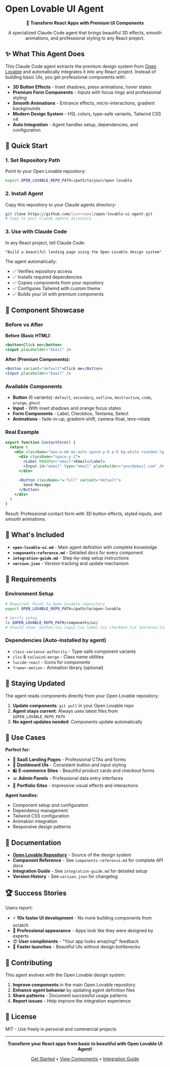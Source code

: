 # Open Lovable UI Agent

<div align="center">

🎨 **Transform React Apps with Premium UI Components**

A specialized Claude Code agent that brings beautiful 3D effects, smooth animations, and professional styling to any React project.

</div>

## ✨ What This Agent Does

This Claude Code agent extracts the premium design system from [Open Lovable](https://github.com/mendableai/open-lovable) and automatically integrates it into any React project. Instead of building basic UIs, you get professional components with:

- **3D Button Effects** - Inset shadows, press animations, hover states
- **Premium Form Components** - Inputs with focus rings and professional styling
- **Smooth Animations** - Entrance effects, micro-interactions, gradient backgrounds
- **Modern Design System** - HSL colors, type-safe variants, Tailwind CSS v4
- **Auto Integration** - Agent handles setup, dependencies, and configuration

## 🚀 Quick Start

### 1. Set Repository Path
Point to your Open Lovable repository:
```bash
export OPEN_LOVABLE_REPO_PATH=/path/to/your/open-lovable
```

### 2. Install Agent
Copy this repository to your Claude agents directory:
```bash
git clone https://github.com/[username]/open-lovable-ui-agent.git
# Copy to your Claude agents directory
```

### 3. Use with Claude Code
In any React project, tell Claude Code:
```
"Build a beautiful landing page using the Open Lovable design system"
```

The agent automatically:
- ✅ Verifies repository access
- ✅ Installs required dependencies  
- ✅ Copies components from your repository
- ✅ Configures Tailwind with custom theme
- ✅ Builds your UI with premium components

## 🎨 Component Showcase

### Before vs After

**Before (Basic HTML):**
```jsx
<button>Click me</button>
<input placeholder="Email" />
```

**After (Premium Components):**
```jsx
<Button variant="default">Click me</Button>
<Input placeholder="Email" />
```

### Available Components

- **Button** (6 variants): `default`, `secondary`, `outline`, `destructive`, `code`, `orange`, `ghost`
- **Input** - With inset shadows and orange focus states
- **Form Components** - Label, Checkbox, Textarea, Select
- **Animations** - fade-in-up, gradient-shift, camera-float, lens-rotate

### Real Example
```jsx
export function ContactForm() {
  return (
    <div className="max-w-md mx-auto space-y-6 p-6 bg-white rounded-lg shadow-lg">
      <div className="space-y-2">
        <Label htmlFor="email">Email</Label>
        <Input id="email" type="email" placeholder="your@email.com" />
      </div>
      
      <Button className="w-full" variant="default">
        Send Message
      </Button>
    </div>
  )
}
```

Result: Professional contact form with 3D button effects, styled inputs, and smooth animations.

## 📁 What's Included

- **`open-lovable-ui.md`** - Main agent definition with complete knowledge
- **`components-reference.md`** - Detailed docs for every component
- **`integration-guide.md`** - Step-by-step setup instructions
- **`version.json`** - Version tracking and update mechanism

## 🔧 Requirements

### Environment Setup
```bash
# Required: Point to Open Lovable repository
export OPEN_LOVABLE_REPO_PATH=/path/to/open-lovable

# Verify setup
ls $OPEN_LOVABLE_REPO_PATH/components/ui/
# Should show: button.tsx input.tsx label.tsx checkbox.tsx textarea.tsx select.tsx
```

### Dependencies (Auto-installed by agent)
- `class-variance-authority` - Type-safe component variants
- `clsx` & `tailwind-merge` - Class name utilities
- `lucide-react` - Icons for components
- `framer-motion` - Animation library (optional)

## 🔄 Staying Updated

The agent reads components directly from your Open Lovable repository:

1. **Update components**: `git pull` in your Open Lovable repo
2. **Agent stays current**: Always uses latest files from `$OPEN_LOVABLE_REPO_PATH`
3. **No agent updates needed**: Components update automatically

## 🎯 Use Cases

**Perfect for:**
- 🏢 **SaaS Landing Pages** - Professional CTAs and forms
- 📱 **Dashboard UIs** - Consistent button and input styling
- 🛍️ **E-commerce Sites** - Beautiful product cards and checkout forms
- 📊 **Admin Panels** - Professional data entry interfaces
- 🎨 **Portfolio Sites** - Impressive visual effects and interactions

**Agent handles:**
- Component setup and configuration
- Dependency management
- Tailwind CSS configuration
- Animation integration
- Responsive design patterns

## 📖 Documentation

- **[Open Lovable Repository](https://github.com/mendableai/open-lovable)** - Source of the design system
- **Component Reference** - See `components-reference.md` for complete API docs
- **Integration Guide** - See `integration-guide.md` for detailed setup
- **Version History** - See `version.json` for changelog

## 🏆 Success Stories

Users report:
- ⚡ **10x faster UI development** - No more building components from scratch
- 🎨 **Professional appearance** - Apps look like they were designed by experts  
- 😍 **User compliments** - "Your app looks amazing!" feedback
- 🚀 **Faster launches** - Beautiful UIs without design bottlenecks

## 🤝 Contributing

This agent evolves with the Open Lovable design system:

1. **Improve components** in the main Open Lovable repository
2. **Enhance agent behavior** by updating agent definition files
3. **Share patterns** - Document successful usage patterns
4. **Report issues** - Help improve the integration experience

## 📄 License

MIT - Use freely in personal and commercial projects

---

<div align="center">

**Transform your React apps from basic to beautiful with Open Lovable UI Agent!**

[Get Started](#-quick-start) • [View Components](components-reference.md) • [Integration Guide](integration-guide.md)

</div>